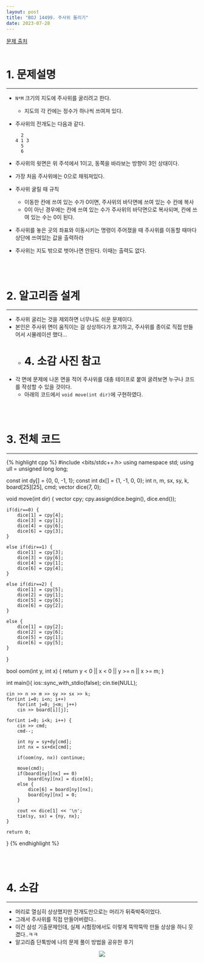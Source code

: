 ```yaml
---
layout: post
title: "BOJ 14499. 주사위 돌리기"
date: 2023-07-28
---
```


[문제 출처](https://www.acmicpc.net/problem/14499) <br/><br/>

# 1. 문제설명
<hr>

- `N*M` 크기의 지도에 주사위를 굴리려고 한다.
  - 지도의 각 칸에는 정수가 하나씩 쓰여져 있다.
- 주사위의 전개도는 다음과 같다.

  ```
    2
  4 1 3
    5
    6
  ```

- 주사위의 윗면은 위 주석에서 1이고, 동쪽을 바라보는 방향이 3인 상태이다.
- 가장 처음 주사위에는 0으로 채워져있다.
- 주사위 굴릴 때 규칙
  - 이동한 칸에 쓰여 있는 수가 0이면, 주사위의 바닥면에 쓰여 있는 수 칸에 복사
  - 0이 아닌 경우에는 칸에 쓰여 있는 수가 주사위의 바닥면으로 복사되며, 칸에 쓰여 있는 수는 0이 된다.
- 주사위를 놓은 곳의 좌표와 이동시키는 명령이 주어졌을 때 주사위를 이동할 때마다 상단에 쓰여있는 값을 출력하라
- 주사위는 지도 밖으로 벗어나면 안된다. 이때는 출력도 없다.


<br/><br/>

# 2. 알고리즘 설계
<hr>

- 주사위 굴리는 것을 제외하면 너무나도 쉬운 문제이다.
- 본인은 주사위 면이 움직이는 걸 상상하다가 포기하고, 주사위를 종이로 직접 만들어서 시뮬레이션 했다...
  - # 4. 소감 사진 참고
- 각 면에 문제에 나온 면을 적어 주사위를 대충 테이프로 붙여 굴려보면 누구나 코드를 작성할 수 있을 것이다.
  - 아래의 코드에서 `void move(int dir)`에 구현하였다.


<br/><br/>

# 3. 전체 코드
<hr>

{% highlight cpp %}
#include <bits/stdc++.h>
using namespace std;
using ull = unsigned long long;

const int dy[] = {0, 0, -1, 1};
const int dx[] = {1, -1, 0, 0};
int n, m, sx, sy, k, board[25][25], cmd;
vector<int> dice(7, 0);

void move(int dir) {
    vector<int> cpy;
    cpy.assign(dice.begin(), dice.end());
    
    if(dir==0) {
        dice[1] = cpy[4];
        dice[3] = cpy[1];
        dice[4] = cpy[6];
        dice[6] = cpy[3];
    }

    else if(dir==1) {
        dice[1] = cpy[3];
        dice[3] = cpy[6];
        dice[4] = cpy[1];
        dice[6] = cpy[4];
    }

    else if(dir==2) {
        dice[1] = cpy[5];
        dice[2] = cpy[1];
        dice[5] = cpy[6];
        dice[6] = cpy[2];
    }

    else {
        dice[1] = cpy[2];
        dice[2] = cpy[6];
        dice[5] = cpy[1];
        dice[6] = cpy[5];
    }
}

bool oom(int y, int x) { return y < 0 || x < 0 || y >= n || x >= m; }

int main(){
    ios::sync_with_stdio(false);
    cin.tie(NULL);

    cin >> n >> m >> sy >> sx >> k;
    for(int i=0; i<n; i++)
        for(int j=0; j<m; j++)
        cin >> board[i][j];

    for(int i=0; i<k; i++) {
        cin >> cmd;
        cmd--;

        int ny = sy+dy[cmd];
        int nx = sx+dx[cmd];

        if(oom(ny, nx)) continue;

        move(cmd);
        if(board[ny][nx] == 0)
            board[ny][nx] = dice[6];
        else {
            dice[6] = board[ny][nx];
            board[ny][nx] = 0;
        }

        cout << dice[1] << '\n';
        tie(sy, sx) = {ny, nx};
    }

    return 0;
}
{% endhighlight %}


<br/><br/>

# 4. 소감
<hr>

- 머리로 열심히 상상했지만 전개도만으로는 머리가 뒤죽박죽이었다.
- 그래서 주사위를 직접 만들어버렸다..
- 이건 삼성 기출문제인데, 실제 시험장에서도 이렇게 뚝딱뚝딱 만들 상상을 하니 웃겼다..ㅋㅋ
- 알고리즘 단톡방에 나의 문제 풀이 방법을 공유한 후기

<p align="center"><img src="https://user-images.githubusercontent.com/33558083/256643200-420a821d-6030-4591-b62c-91ccc6413e95.png"></p>